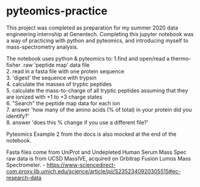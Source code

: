 # pyteomics-practice
This project was completed as preparation for my summer 2020 data engineering internship at Genentech. Completing this jupyter notebook was a way of practicing with python and pyteomics, and introducing myself to mass-spectrometry analysis.

The notebook uses python & pyteomics to: 
1.find and open/read a thermo-fisher .raw 'peptide map' data file <br>
2. read in a fasta file with one protein sequence <br>
3. 'digest' the sequence with trypsin <br>
4. calculate the masses of tryptic peptides <br>
5. calculate the mass-to-charge of all tryptic peptides assuming that they are ionized with +1 to +3 charge states <br>
6. "Search" the peptide map data for each ion <br>
7. answer 'how many of the amino acids (% of total) in your protein did you identify?' <br>
8. answer 'does this % change if you use a different file?' <br>

Pyteomics Example 2 from the docs is also mocked at the end of the notebook.

Fasta files come from UniProt and Undepleted Human Serum Mass Spec raw data is from UCSD MassIVE, acquired on Orbitrap Fusion Lumos Mass Spectrometer. - https://www-sciencedirect-com.proxy.lib.umich.edu/science/article/pii/S2352340920305515#ec-research-data
